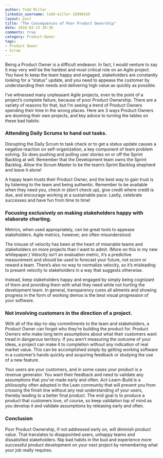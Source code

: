 ```yaml
---
author: Todd Miller
linkedin_username: todd-miller-16996420
layout: post
title: "The Consequences of Poor Product Ownership"
date: 2016-03-15 20:30
comments: true
category: Product-Owner
tags:
- Product Owner
- Scrum
---
```


Being a Product Owner is a difficult endeavor. In fact, I would venture to say it may very well be the hardest and most critical role on an Agile project. You have to keep the team happy and engaged, stakeholders are constantly looking for a “status” update, and you need to appease the customer by understanding their needs and delivering high value as quickly as possible.

I’ve witnessed many unpleasant Agile projects, even to the point of a project’s complete failure, because of poor Product Ownership. There are a variety of reasons for that, but I’m seeing a trend of Product Owners spending their time in the wrong places.
Here are 3 ways Product Owners are dooming their own projects, and key advice to turning the tables on these bad habits:

### Attending Daily Scrums to hand out tasks.
Disrupting the Daily Scrum to task check or to get a status update causes a negative reaction on self-organization, a key component of team problem solving. So does pushing and pulling user stories on or off the Sprint Backlog at will. Remember that the Development team owns the Sprint Backlog. Allow the Scrum Master to be the team’s Sprint Backlog shepherd and leave it alone!

A happy team trusts their Product Owner, and the best way to gain trust is by listening to the team and being authentic. Remember to be available when they need you, check in (don’t check up), give credit where credit is due, and encourage working at a sustainable pace. Lastly, celebrate successes and have fun from time to time!

### Focusing exclusively on making stakeholders happy with elaborate charting.
Metrics, when used appropriately, can be great tools to appease stakeholders. Agile metrics, however, are often misunderstood.

The misuse of velocity has been at the heart of miserable teams and stakeholders on more projects than I want to admit. (More on this in my new whitepaper.) Velocity isn’t an evaluation metric, it’s a predictive measurement and should be used to forecast your future, not scorn or reward a team. There’s also no way to normalize velocity, so it’s misleading to present velocity to stakeholders in a way that suggests otherwise.

Instead, keep stakeholders happy and engaged by simply being cognizant of them and providing them with what they need while not hurting the development team. In general, transparency cures all ailments and showing progress in the form of working demos is the best visual progression of your software.

### Not involving customers in the direction of a project.
With all of the day-to-day commitments to the team and stakeholders, a Product Owner can forget who they’re building the product for. Product Owners who make long term assumptions about what their customers want tread in dangerous territory. If you aren’t measuring the outcome of your ideas, a project can make it to completion without any indication of real market value. This can be accomplished simply by getting working software in a customer’s hands quickly and acquiring feedback or studying the use of a new feature.

Your users are your customers, and in some cases your product is a revenue generator. You want their feedback and need to validate any assumptions that you’ve made early and often. Act-Learn-Build is a philosophy often adopted in the Lean community that will prevent you from crossing the finish line without any real understanding of your users, thereby leading to a better final product. The end goal is to produce a product that customers love, of course, so keep validation top of mind as you develop it and validate assumptions by releasing early and often.

### Conclusion
Poor Product Ownership, if not addressed early on, will diminish product value. That translates to disappointed users, unhappy teams and dissatisfied stakeholders. Nip bad habits in the bud and experience more successful product development on your next project by remembering what your job really requires.
